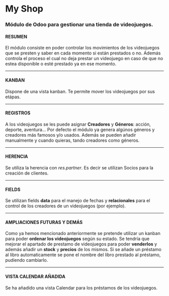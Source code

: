 # My Shop

### Módulo de Odoo para gestionar una tienda de videojuegos.

#### RESUMEN

El módulo consiste en poder controlar los movimientos de los videojuegos que se presten y saber en cada momento si están prestados o no. Además controla el proceso el cual no deja prestar un videojuego en caso de que no estea disponible o esté prestado ya en ese momento.
***
#### KANBAN

Dispone de una vista kanban. Te permite mover los videojuegos por sus etápas.
***
#### REGISTROS

A los videojuegos se les puede asignar **Creadores** y **Géneros**: acción, deporte, aventura... Por defecto el módulo ya genera algúnos géneros y creadores más famosos y/o usados. Además se pueden añadir manualmente y cuando quieras, tando creadores como géneros.
***
#### HERENCIA

Se utiliza la herencia con *res.partner*. Es decir se utilizan Socios para la creación de clientes.
***
#### FIELDS

Se utilizan fields **data** para el manejo de fechas y **relacionales** para el control de los creadores de un videojuegos (por ejemplo).
***
#### AMPLIACIONES FUTURAS Y DEMÁS
Como ya hemos mencionado anteriormente se pretende utilizar un kanban para poder **ordenar los videojuegos** según su estado. Se tendría que mejorar el apartado de prestamo de videojuegos para poder **venderlos** y además añadir un **stock** y **precios** de los mismos. Si se añade un préstamo al libro automaticamente se pone el nombre del libro prestado al préstamo, pudiendo cambiarlo.
***
#### VISTA CALENDAR AÑADIDA
Se ha añadido una vista Calendar para los préstamos de los videojuegos.

